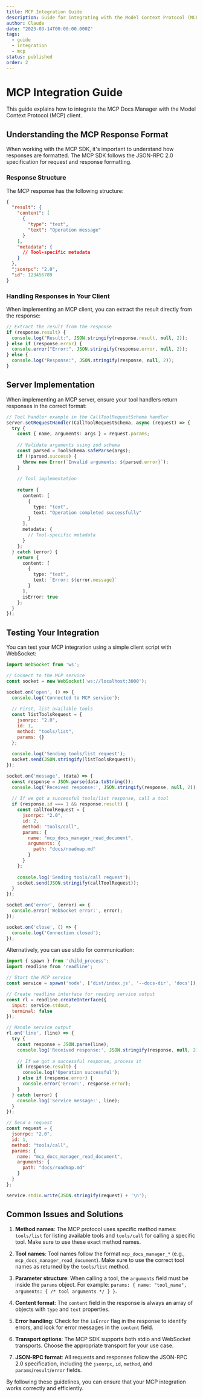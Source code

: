 ```yaml
---
title: MCP Integration Guide
description: Guide for integrating with the Model Context Protocol (MCP)
author: Claude
date: "2023-03-14T00:00:00.000Z"
tags:
  - guide
  - integration
  - mcp
status: published
order: 2
---
```


# MCP Integration Guide

This guide explains how to integrate the MCP Docs Manager with the Model Context Protocol (MCP) client.

## Understanding the MCP Response Format

When working with the MCP SDK, it's important to understand how responses are formatted. The MCP SDK follows the JSON-RPC 2.0 specification for request and response formatting.

### Response Structure

The MCP response has the following structure:

```json
{
  "result": {
    "content": [
      {
        "type": "text",
        "text": "Operation message"
      }
    ],
    "metadata": {
      // Tool-specific metadata
    }
  },
  "jsonrpc": "2.0",
  "id": 123456789
}
```

### Handling Responses in Your Client

When implementing an MCP client, you can extract the result directly from the response:

```javascript
// Extract the result from the response
if (response.result) {
  console.log("Result:", JSON.stringify(response.result, null, 2));
} else if (response.error) {
  console.error("Error:", JSON.stringify(response.error, null, 2));
} else {
  console.log("Response:", JSON.stringify(response, null, 2));
}
```

## Server Implementation

When implementing an MCP server, ensure your tool handlers return responses in the correct format:

```typescript
// Tool handler example in the CallToolRequestSchema handler
server.setRequestHandler(CallToolRequestSchema, async (request) => {
  try {
    const { name, arguments: args } = request.params;
    
    // Validate arguments using zod schema
    const parsed = ToolSchema.safeParse(args);
    if (!parsed.success) {
      throw new Error(`Invalid arguments: ${parsed.error}`);
    }
    
    // Tool implementation
    
    return {
      content: [
        {
          type: "text",
          text: "Operation completed successfully"
        }
      ],
      metadata: {
        // Tool-specific metadata
      }
    };
  } catch (error) {
    return {
      content: [
        {
          type: "text",
          text: `Error: ${error.message}`
        }
      ],
      isError: true
    };
  }
});
```

## Testing Your Integration

You can test your MCP integration using a simple client script with WebSocket:

```javascript
import WebSocket from 'ws';

// Connect to the MCP service
const socket = new WebSocket('ws://localhost:3000');

socket.on('open', () => {
  console.log('Connected to MCP service');
  
  // First, list available tools
  const listToolsRequest = {
    jsonrpc: "2.0",
    id: 1,
    method: "tools/list",
    params: {}
  };
  
  console.log('Sending tools/list request');
  socket.send(JSON.stringify(listToolsRequest));
});

socket.on('message', (data) => {
  const response = JSON.parse(data.toString());
  console.log('Received response:', JSON.stringify(response, null, 2));
  
  // If we got a successful tools/list response, call a tool
  if (response.id === 1 && response.result) {
    const callToolRequest = {
      jsonrpc: "2.0",
      id: 2,
      method: "tools/call",
      params: {
        name: "mcp_docs_manager_read_document",
        arguments: {
          path: "docs/roadmap.md"
        }
      }
    };
    
    console.log('Sending tools/call request');
    socket.send(JSON.stringify(callToolRequest));
  }
});

socket.on('error', (error) => {
  console.error('WebSocket error:', error);
});

socket.on('close', () => {
  console.log('Connection closed');
});
```

Alternatively, you can use stdio for communication:

```javascript
import { spawn } from 'child_process';
import readline from 'readline';

// Start the MCP service
const service = spawn('node', ['dist/index.js', '--docs-dir', 'docs']);

// Create readline interface for reading service output
const rl = readline.createInterface({
  input: service.stdout,
  terminal: false
});

// Handle service output
rl.on('line', (line) => {
  try {
    const response = JSON.parse(line);
    console.log('Received response:', JSON.stringify(response, null, 2));
    
    // If we got a successful response, process it
    if (response.result) {
      console.log('Operation successful');
    } else if (response.error) {
      console.error('Error:', response.error);
    }
  } catch (error) {
    console.log('Service message:', line);
  }
});

// Send a request
const request = {
  jsonrpc: "2.0",
  id: 1,
  method: "tools/call",
  params: {
    name: "mcp_docs_manager_read_document",
    arguments: {
      path: "docs/roadmap.md"
    }
  }
};

service.stdin.write(JSON.stringify(request) + '\n');
```

## Common Issues and Solutions

1. **Method names**: The MCP protocol uses specific method names: `tools/list` for listing available tools and `tools/call` for calling a specific tool. Make sure to use these exact method names.

2. **Tool names**: Tool names follow the format `mcp_docs_manager_*` (e.g., `mcp_docs_manager_read_document`). Make sure to use the correct tool names as returned by the `tools/list` method.

3. **Parameter structure**: When calling a tool, the `arguments` field must be inside the `params` object. For example: `params: { name: "tool_name", arguments: { /* tool arguments */ } }`.

4. **Content format**: The `content` field in the response is always an array of objects with `type` and `text` properties.

5. **Error handling**: Check for the `isError` flag in the response to identify errors, and look for error messages in the `content` field.

6. **Transport options**: The MCP SDK supports both stdio and WebSocket transports. Choose the appropriate transport for your use case.

7. **JSON-RPC format**: All requests and responses follow the JSON-RPC 2.0 specification, including the `jsonrpc`, `id`, `method`, and `params`/`result`/`error` fields.

By following these guidelines, you can ensure that your MCP integration works correctly and efficiently.
